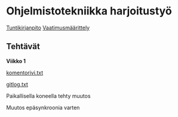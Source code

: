 # Ohjelmistotekniikka harjoitustyö
[Tuntikirjanpito](https://github.com/MattiKannisto/ot-harjoitustyo/blob/master/dokumentaatio/tuntikirjanpito.md)
[Vaatimusmäärittely](https://github.com/MattiKannisto/ot-harjoitustyo/blob/master/dokumentaatio/vaatimusmaarittely.md)

## Tehtävät
**Viikko 1**

[komentorivi.txt](https://github.com/MattiKannisto/ot-harjoitustyo/blob/master/laskarit/viikko1/komentorivi.txt)

[gitlog.txt](https://github.com/MattiKannisto/ot-harjoitustyo/blob/master/laskarit/viikko1/gitlog.txt)

Paikallisella koneella tehty muutos

Muutos epäsynkroonia varten
